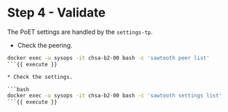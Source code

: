 # Step 4 - Validate

The PoET settings are handled by the `settings-tp`.

* Check the peering.

```bash
docker exec -u sysops -it chsa-b2-00 bash -c 'sawtooth peer list'
```{{ execute }}

* Check the settings.

```bash
docker exec -u sysops -it chsa-b2-00 bash -c 'sawtooth settings list'
```{{ execute }}
